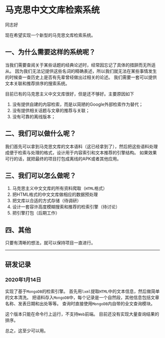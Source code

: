 # 马克思中文文库检索系统

同志好

现在希望实现一个新型的马克思文库检索系统。

## 一、为什么需要这样的系统呢？

当我们需要查阅关于某些话题的经典论述时，经常因忘记了具体的措辞而无所适从。
因为我们无法记提供这些名词的精确表述，所以我们就无法在某些事情发生的时候查一查历史上是否有先辈曾经做出过相关的论述。
我们需要一套可以提供文本关联和推荐排序的搜索系统。

目前已有的马克思主义中文文库很好，但是还不够好。主要原因如下

1. 没有提供自建的内容检索，而是以简陋的Google外部检索作为替代；
2. 没有提供相关话题与文章的推荐与关联；
3. 没有可靠的离线版本；

## 二、我们可以做什么呢？

我们首先可以拿到马克思文库的文本语料（这已经拿到了），然后把这些语料处理成便于检索与处理的格式，设计用于内容索引和文本推荐的引擎结构。
如果效果可行的话，就把最终的项目打包成离线的APK或者其他应用。

## 三、我们可以怎么做呢？

1. 马克思主义中文文库的所有资料爬取（`HTML`格式）
2. 把HTML格式的中文文库做相应的数据预处理
3. 把文库以合适的方式存储（待调研）
4. 设计一套容许高度模糊搜索和推荐的检索引擎（待讨论）
5. 把引擎打包（后期工作）

## 四、其他

只要有清晰的想法，就可以保持项目一直进行。

---

## 研发记录

### 2020年1月14日

实现了基于`MongoDB`的检索引擎。
首先用`lxml`提取`HTML`中的文本信息，然后做简单的文本清洗。
把语料存入`MongoDB`中，每个记录是一个自然段，其他信息包括文章名称、发表日期和出处等等。
查询时直接使用`MongoDB`内自带的全文查询模块。

这个版本只能在命令行上运行，不支持`Web`前端。
目前还没有实现大量查询结果的排序。

总之，这至少可以用。